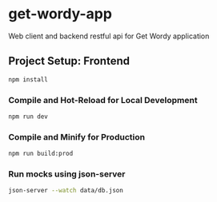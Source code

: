 # get-wordy-app
Web client and backend restful api for Get Wordy application

## Project Setup: Frontend

```sh
npm install
```

### Compile and Hot-Reload for Local Development

```sh
npm run dev
```

### Compile and Minify for Production

```sh
npm run build:prod
```

### Run mocks using json-server

```sh
json-server --watch data/db.json
```
